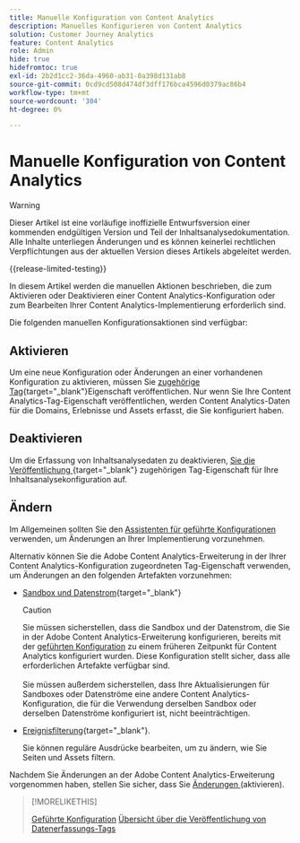 ```yaml
---
title: Manuelle Konfiguration von Content Analytics
description: Manuelles Konfigurieren von Content Analytics
solution: Customer Journey Analytics
feature: Content Analytics
role: Admin
hide: true
hidefromtoc: true
exl-id: 2b2d1cc2-36da-4960-ab31-0a398d131ab8
source-git-commit: 0cd9cd508d474df3dff176bca4596d0379ac86b4
workflow-type: tm+mt
source-wordcount: '304'
ht-degree: 0%

---
```


# Manuelle Konfiguration von Content Analytics

>[!WARNING]
>
>Dieser Artikel ist eine vorläufige inoffizielle Entwurfsversion einer kommenden endgültigen Version und Teil der Inhaltsanalysedokumentation. Alle Inhalte unterliegen Änderungen und es können keinerlei rechtlichen Verpflichtungen aus der aktuellen Version dieses Artikels abgeleitet werden.
>

{{release-limited-testing}}

In diesem Artikel werden die manuellen Aktionen beschrieben, die zum Aktivieren oder Deaktivieren einer Content Analytics-Konfiguration oder zum Bearbeiten Ihrer Content Analytics-Implementierung erforderlich sind.

Die folgenden manuellen Konfigurationsaktionen sind verfügbar:

## Aktivieren

Um eine neue Konfiguration oder Änderungen an einer vorhandenen Konfiguration zu aktivieren, müssen Sie [ zugehörige Tag](https://experienceleague.adobe.com/en/docs/experience-platform/tags/publish/overview){target="_blank"}Eigenschaft veröffentlichen. Nur wenn Sie Ihre Content Analytics-Tag-Eigenschaft veröffentlichen, werden Content Analytics-Daten für die Domains, Erlebnisse und Assets erfasst, die Sie konfiguriert haben.


## Deaktivieren

Um die Erfassung von Inhaltsanalysedaten zu deaktivieren, [ Sie die Veröffentlichung ](https://experienceleague.adobe.com/en/docs/experience-platform/tags/publish/overview){target="_blank"} zugehörigen Tag-Eigenschaft für Ihre Inhaltsanalysekonfiguration auf.



## Ändern

Im Allgemeinen sollten Sie den [Assistenten für geführte Konfigurationen](guided.md) verwenden, um Änderungen an Ihrer Implementierung vorzunehmen.

Alternativ können Sie die Adobe Content Analytics-Erweiterung in der Ihrer Content Analytics-Konfiguration zugeordneten Tag-Eigenschaft verwenden, um Änderungen an den folgenden Artefakten vorzunehmen:

* [Sandbox und Datenstrom](https://experienceleague.adobe.com/en/docs/experience-platform/tags/extensions/client/content-analytics/overview#configure-datastreams){target="_blank"}

  >[!CAUTION]
  >
  >Sie müssen sicherstellen, dass die Sandbox und der Datenstrom, die Sie in der Adobe Content Analytics-Erweiterung konfigurieren, bereits mit der [geführten Konfiguration](guided.md) zu einem früheren Zeitpunkt für Content Analytics konfiguriert wurden. Diese Konfiguration stellt sicher, dass alle erforderlichen Artefakte verfügbar sind.<br/><br/>Sie müssen außerdem sicherstellen, dass Ihre Aktualisierungen für Sandboxes oder Datenströme eine andere Content Analytics-Konfiguration, die für die Verwendung derselben Sandbox oder derselben Datenströme konfiguriert ist, nicht beeinträchtigen.
  >

* [Ereignisfilterung](https://experienceleague.adobe.com/en/docs/experience-platform/tags/extensions/client/content-analytics/overview#configure-event-filtering){target="_blank"}.

  Sie können reguläre Ausdrücke bearbeiten, um zu ändern, wie Sie Seiten und Assets filtern.


Nachdem Sie Änderungen an der Adobe Content Analytics-Erweiterung vorgenommen haben, stellen Sie sicher, dass Sie [ Änderungen ](#activate) (aktivieren).



>[!MORELIKETHIS]
>
>[Geführte Konfiguration](guided.md)
>[Übersicht über die Veröffentlichung von Datenerfassungs-Tags](https://experienceleague.adobe.com/en/docs/experience-platform/tags/publish/overview)
>